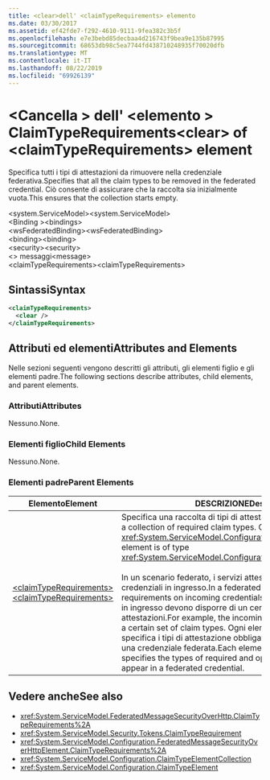 ```yaml
---
title: <clear>dell' <claimTypeRequirements> elemento
ms.date: 03/30/2017
ms.assetid: ef42fde7-f292-4610-9111-9fea382c3b5f
ms.openlocfilehash: e7e3bebd85decbaa4d216743f9bea9e135b87995
ms.sourcegitcommit: 68653db98c5ea7744fd438710248935f70020dfb
ms.translationtype: MT
ms.contentlocale: it-IT
ms.lasthandoff: 08/22/2019
ms.locfileid: "69926139"
---
```

# <a name="clear-of-claimtyperequirements-element"></a><span data-ttu-id="c8069-102">\<Cancella > dell' \<elemento > ClaimTypeRequirements</span><span class="sxs-lookup"><span data-stu-id="c8069-102">\<clear> of \<claimTypeRequirements> element</span></span>
<span data-ttu-id="c8069-103">Specifica tutti i tipi di attestazioni da rimuovere nella credenziale federativa.</span><span class="sxs-lookup"><span data-stu-id="c8069-103">Specifies that all the claim types to be removed in the federated credential.</span></span> <span data-ttu-id="c8069-104">Ciò consente di assicurare che la raccolta sia inizialmente vuota.</span><span class="sxs-lookup"><span data-stu-id="c8069-104">This ensures that the collection starts empty.</span></span>  
  
 <span data-ttu-id="c8069-105">\<system.ServiceModel></span><span class="sxs-lookup"><span data-stu-id="c8069-105">\<system.ServiceModel></span></span>  
<span data-ttu-id="c8069-106">\<Binding ></span><span class="sxs-lookup"><span data-stu-id="c8069-106">\<bindings></span></span>  
<span data-ttu-id="c8069-107">\<wsFederatedBinding></span><span class="sxs-lookup"><span data-stu-id="c8069-107">\<wsFederatedBinding></span></span>  
<span data-ttu-id="c8069-108">\<binding></span><span class="sxs-lookup"><span data-stu-id="c8069-108">\<binding></span></span>  
<span data-ttu-id="c8069-109">\<security></span><span class="sxs-lookup"><span data-stu-id="c8069-109">\<security></span></span>  
<span data-ttu-id="c8069-110">\<> messaggi</span><span class="sxs-lookup"><span data-stu-id="c8069-110">\<message></span></span>  
<span data-ttu-id="c8069-111">\<claimTypeRequirements></span><span class="sxs-lookup"><span data-stu-id="c8069-111">\<claimTypeRequirements></span></span>  
  
## <a name="syntax"></a><span data-ttu-id="c8069-112">Sintassi</span><span class="sxs-lookup"><span data-stu-id="c8069-112">Syntax</span></span>  
  
```xml  
<claimTypeRequirements>
  <clear />
</claimTypeRequirements>
```  
  
## <a name="attributes-and-elements"></a><span data-ttu-id="c8069-113">Attributi ed elementi</span><span class="sxs-lookup"><span data-stu-id="c8069-113">Attributes and Elements</span></span>  
 <span data-ttu-id="c8069-114">Nelle sezioni seguenti vengono descritti gli attributi, gli elementi figlio e gli elementi padre.</span><span class="sxs-lookup"><span data-stu-id="c8069-114">The following sections describe attributes, child elements, and parent elements.</span></span>  
  
### <a name="attributes"></a><span data-ttu-id="c8069-115">Attributi</span><span class="sxs-lookup"><span data-stu-id="c8069-115">Attributes</span></span>  
 <span data-ttu-id="c8069-116">Nessuno.</span><span class="sxs-lookup"><span data-stu-id="c8069-116">None.</span></span>  
  
### <a name="child-elements"></a><span data-ttu-id="c8069-117">Elementi figlio</span><span class="sxs-lookup"><span data-stu-id="c8069-117">Child Elements</span></span>  
 <span data-ttu-id="c8069-118">Nessuno.</span><span class="sxs-lookup"><span data-stu-id="c8069-118">None.</span></span>  
  
### <a name="parent-elements"></a><span data-ttu-id="c8069-119">Elementi padre</span><span class="sxs-lookup"><span data-stu-id="c8069-119">Parent Elements</span></span>  
  
|<span data-ttu-id="c8069-120">Elemento</span><span class="sxs-lookup"><span data-stu-id="c8069-120">Element</span></span>|<span data-ttu-id="c8069-121">DESCRIZIONE</span><span class="sxs-lookup"><span data-stu-id="c8069-121">Description</span></span>|  
|-------------|-----------------|  
|[<span data-ttu-id="c8069-122">\<claimTypeRequirements></span><span class="sxs-lookup"><span data-stu-id="c8069-122">\<claimTypeRequirements></span></span>](claimtyperequirements-for-message.md)|<span data-ttu-id="c8069-123">Specifica una raccolta di tipi di attestazione obbligatori.</span><span class="sxs-lookup"><span data-stu-id="c8069-123">Specifies a collection of required claim types.</span></span> <span data-ttu-id="c8069-124">Ciascun elemento è di tipo <xref:System.ServiceModel.Configuration.ClaimTypeElement>.</span><span class="sxs-lookup"><span data-stu-id="c8069-124">Each element is of type <xref:System.ServiceModel.Configuration.ClaimTypeElement>.</span></span><br /><br /> <span data-ttu-id="c8069-125">In un scenario federato, i servizi attestano i requisiti per le credenziali in ingresso.</span><span class="sxs-lookup"><span data-stu-id="c8069-125">In a federated scenario, services state the requirements on incoming credentials.</span></span> <span data-ttu-id="c8069-126">Ad esempio, le credenziali in ingresso devono disporre di un certo set di tipi di attestazioni.</span><span class="sxs-lookup"><span data-stu-id="c8069-126">For example, the incoming credentials must possess a certain set of claim types.</span></span> <span data-ttu-id="c8069-127">Ogni elemento di questa raccolta specifica i tipi di attestazione obbligatori e facoltativi previsti in una credenziale federata.</span><span class="sxs-lookup"><span data-stu-id="c8069-127">Each element in this collection specifies the types of required and optional claims expected to appear in a federated credential.</span></span>|  
  
## <a name="see-also"></a><span data-ttu-id="c8069-128">Vedere anche</span><span class="sxs-lookup"><span data-stu-id="c8069-128">See also</span></span>

- <xref:System.ServiceModel.FederatedMessageSecurityOverHttp.ClaimTypeRequirements%2A>
- <xref:System.ServiceModel.Security.Tokens.ClaimTypeRequirement>
- <xref:System.ServiceModel.Configuration.FederatedMessageSecurityOverHttpElement.ClaimTypeRequirements%2A>
- <xref:System.ServiceModel.Configuration.ClaimTypeElementCollection>
- <xref:System.ServiceModel.Configuration.ClaimTypeElement>
